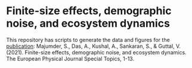 # Finite-size effects, demographic noise, and ecosystem dynamics

This repository has scripts to generate the data and figures for the [publication](https://link.springer.com/article/10.1140/epjs/s11734-021-00184-z): Majumder, S., Das, A., Kushal, A., Sankaran, S., & Guttal, V. (2021). Finite-size effects, demographic noise, and ecosystem dynamics. The European Physical Journal Special Topics, 1-13.